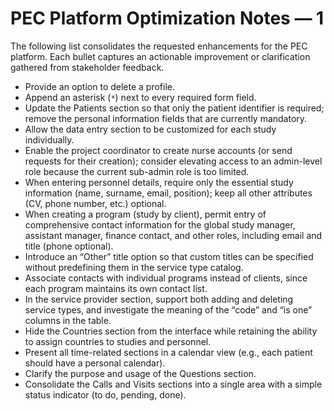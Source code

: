 # PEC Platform Optimization Notes — 1

The following list consolidates the requested enhancements for the PEC platform. Each bullet captures an actionable improvement or clarification gathered from stakeholder feedback.

- Provide an option to delete a profile.
- Append an asterisk (`*`) next to every required form field.
- Update the Patients section so that only the patient identifier is required; remove the personal information fields that are currently mandatory.
- Allow the data entry section to be customized for each study individually.
- Enable the project coordinator to create nurse accounts (or send requests for their creation); consider elevating access to an admin-level role because the current sub-admin role is too limited.
- When entering personnel details, require only the essential study information (name, surname, email, position); keep all other attributes (CV, phone number, etc.) optional.
- When creating a program (study by client), permit entry of comprehensive contact information for the global study manager, assistant manager, finance contact, and other roles, including email and title (phone optional).
- Introduce an “Other” title option so that custom titles can be specified without predefining them in the service type catalog.
- Associate contacts with individual programs instead of clients, since each program maintains its own contact list.
- In the service provider section, support both adding and deleting service types, and investigate the meaning of the “code” and “is one” columns in the table.
- Hide the Countries section from the interface while retaining the ability to assign countries to studies and personnel.
- Present all time-related sections in a calendar view (e.g., each patient should have a personal calendar).
- Clarify the purpose and usage of the Questions section.
- Consolidate the Calls and Visits sections into a single area with a simple status indicator (to do, pending, done).

